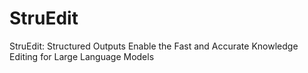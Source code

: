 # StruEdit

StruEdit: Structured Outputs Enable the Fast and Accurate Knowledge Editing for Large Language Models

